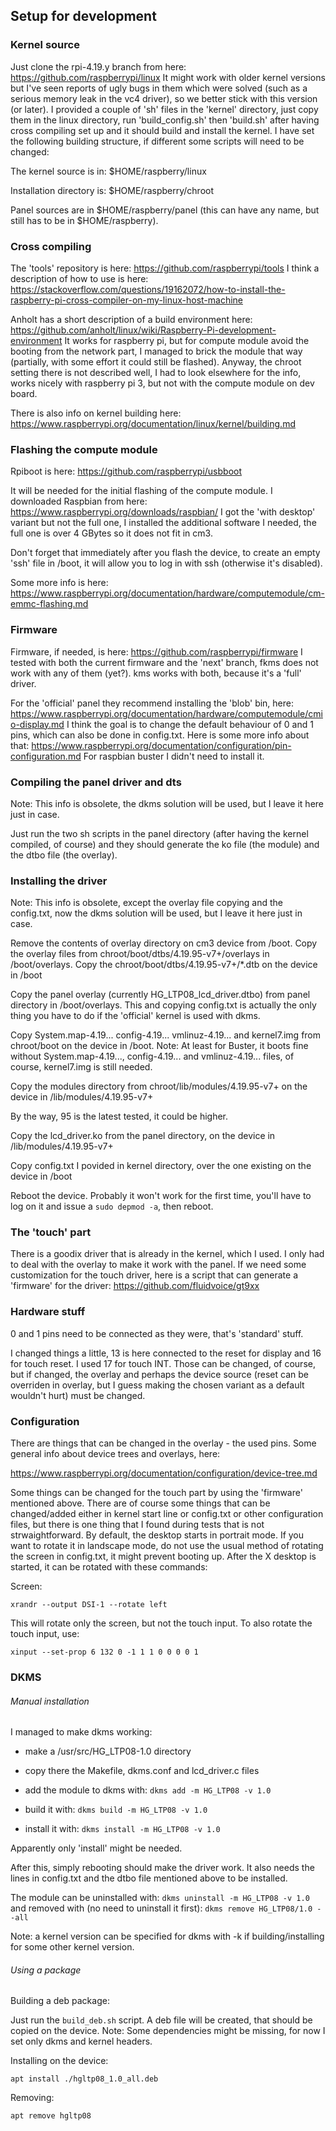 ## Setup for development

### Kernel source

Just clone the rpi-4.19.y branch from here: https://github.com/raspberrypi/linux
It might work with older kernel versions but I've seen reports of ugly bugs in them which were solved (such as a serious memory leak in the vc4 driver), so we better stick with this version (or later).
I provided a couple of 'sh' files in the 'kernel' directory, just copy them in the linux directory, run 'build_config.sh' then 'build.sh' after having cross compiling set up and it should build and install the kernel.
I have set the following building structure, if different some scripts will need to be changed:

The kernel source is in:
$HOME/raspberry/linux

Installation directory is:
$HOME/raspberry/chroot

Panel sources are in
$HOME/raspberry/panel (this can have any name, but still has to be in $HOME/raspberry).

### Cross compiling

The 'tools' repository is here: https://github.com/raspberrypi/tools
I think a description of how to use is here: https://stackoverflow.com/questions/19162072/how-to-install-the-raspberry-pi-cross-compiler-on-my-linux-host-machine

Anholt has a short description of a build environment here: https://github.com/anholt/linux/wiki/Raspberry-Pi-development-environment
It works for raspberry pi, but for compute module avoid the booting from the network part, I managed to brick the module that way (partially, with some effort it could still be flashed).
Anyway, the chroot setting there is not described well, I had to look elsewhere for the info, works nicely with raspberry pi 3, but not with the compute module on dev board.

There is also info on kernel building here: https://www.raspberrypi.org/documentation/linux/kernel/building.md

### Flashing the compute module

Rpiboot is here:
https://github.com/raspberrypi/usbboot

It will be needed for the initial flashing of the compute module. I downloaded Raspbian from here: https://www.raspberrypi.org/downloads/raspbian/
I got the 'with desktop' variant but not the full one, I installed the additional software I needed, the full one is over 4 GBytes so it does not fit in cm3.

Don't forget that immediately after you flash the device, to create an empty 'ssh' file in /boot, it will allow you to log in with ssh (otherwise it's disabled).

Some more info is here: https://www.raspberrypi.org/documentation/hardware/computemodule/cm-emmc-flashing.md

### Firmware

Firmware, if needed, is here: https://github.com/raspberrypi/firmware
I tested with both the current firmware and the 'next' branch, fkms does not work with any of them (yet?).
kms works with both, because it's a 'full' driver.

For the 'official' panel they recommend installing the 'blob' bin, here: https://www.raspberrypi.org/documentation/hardware/computemodule/cmio-display.md
I think the goal is to change the default behaviour of 0 and 1 pins, which can also be done in config.txt. Here is some more info about that: https://www.raspberrypi.org/documentation/configuration/pin-configuration.md
For raspbian buster I didn't need to install it.

### Compiling the panel driver and dts

Note: This info is obsolete, the dkms solution will be used, but I leave it here just in case.

Just run the two sh scripts in the panel directory (after having the kernel compiled, of course) and they should generate the ko file (the module) and the dtbo file (the overlay).

### Installing the driver

Note: This info is obsolete, except the overlay file copying and the config.txt, now the dkms solution will be used, but I leave it here just in case.

Remove the contents of overlay directory on cm3 device from /boot.
Copy the overlay files from chroot/boot/dtbs/4.19.95-v7+/overlays in /boot/overlays.
Copy the chroot/boot/dtbs/4.19.95-v7+/*.dtb on the device in /boot

Copy the panel overlay (currently HG_LTP08_lcd_driver.dtbo) from panel directory in /boot/overlays.
This and copying config.txt is actually the only thing you have to do if the 'official' kernel is used with dkms.

Copy System.map-4.19... config-4.19... vmlinuz-4.19... and kernel7.img from chroot/boot on the device in /boot.
Note: At least for Buster, it boots fine without System.map-4.19..., config-4.19... and vmlinuz-4.19... files, of course, kernel7.img is still needed.

Copy the modules directory from chroot/lib/modules/4.19.95-v7+ on the device in /lib/modules/4.19.95-v7+

By the way, 95 is the latest tested, it could be higher.

Copy the lcd_driver.ko from the panel directory, on the device in /lib/modules/4.19.95-v7+

Copy config.txt I povided in kernel directory, over the one existing on the device in /boot

Reboot the device. Probably it won't work for the first time, you'll have to log on it and issue a `sudo depmod -a`, then reboot.

### The 'touch' part

There is a goodix driver that is already in the kernel, which I used. I only had to deal with the overlay to make it work with the panel.
If we need some customization for the touch driver, here is a script that can generate a 'firmware' for the driver: https://github.com/fluidvoice/gt9xx

### Hardware stuff

0 and 1 pins need to be connected as they were, that's 'standard' stuff.

I changed things a little, 13 is here connected to the reset for display and 16 for touch reset. I used 17 for touch INT.
Those can be changed, of course, but if changed, the overlay and perhaps the device source (reset can be overriden in overlay, but I guess making the chosen variant as a default wouldn't hurt) must be changed.

### Configuration

There are things that can be changed in the overlay - the used pins. Some general info about device trees and overlays, here:

https://www.raspberrypi.org/documentation/configuration/device-tree.md

Some things can be changed for the touch part by using the 'firmware' mentioned above.
There are of course some things that can be changed/added either in kernel start line or config.txt or other configuration files, but there is one thing that I found during tests that is not strwaightforward.
By default, the desktop starts in portrait mode. If you want to rotate it in landscape mode, do not use the usual method of rotating the screen in config.txt, it might prevent booting up.
After the X desktop is started, it can be rotated with these commands:

Screen:

`xrandr --output DSI-1 --rotate left`

This will rotate only the screen, but not the touch input. To also rotate the touch input, use:

`xinput --set-prop 6 132 0 -1 1 1 0 0 0 0 1`

### DKMS


###### Manual installation

I managed to make dkms working:

- make a /usr/src/HG_LTP08-1.0 directory
- copy there the Makefile, dkms.conf and lcd_driver.c files

- add the module to dkms with: `dkms add -m HG_LTP08 -v 1.0`
- build it with: `dkms build -m HG_LTP08 -v 1.0`
- install it with: `dkms install -m HG_LTP08 -v 1.0`

Apparently only 'install' might be needed.

After this, simply rebooting should make the driver work. It also needs the lines in config.txt and the dtbo file mentioned above to be installed.

The module can be uninstalled with:
`dkms uninstall -m HG_LTP08 -v 1.0`
and removed with (no need to uninstall it first):
`dkms remove HG_LTP08/1.0 --all`


Note: a kernel version can be specified for dkms with -k if building/installing for some other kernel version.

###### Using a package

Building a deb package:

Just run the `build_deb.sh` script.
A deb file will be created, that should be copied on the device.
Note: Some dependencies might be missing, for now I set only dkms and kernel headers.

Installing on the device:

`apt install ./hgltp08_1.0_all.deb`

Removing:

`apt remove hgltp08`
